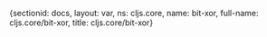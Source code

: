 {sectionid: docs, layout: var, ns: cljs.core, name: bit-xor, full-name: cljs.core/bit-xor,
  title: cljs.core/bit-xor}
